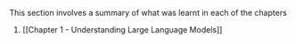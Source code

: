 This section involves a summary of what was learnt in each of the chapters
1. [[Chapter 1 - Understanding Large Language Models]]